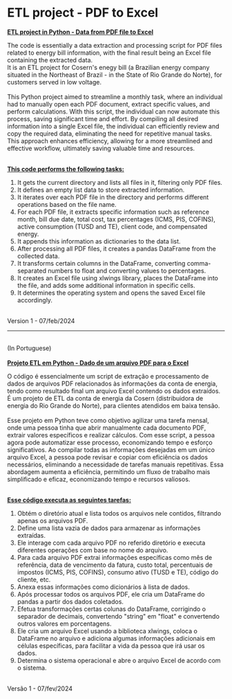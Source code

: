# ETL project - PDF to Excel

**<ins>ETL project in Python - Data from PDF file to Excel</ins>**

The code is essentially a data extraction and processing script for PDF files related to energy bill information, with the final result being an Excel file containing the extracted data.<br>
It is an ETL project for Cosern's enegy bill (a Brazilian energy company situated in the Northeast of Brazil - in the State of Rio Grande do Norte), for customers served in low voltage. <br><br>
This Python project aimed to streamline a monthly task, where an individual had to manually open each PDF document, extract specific values, and perform calculations. With this script, the individual can now automate this process, saving significant time and effort. By compiling all desired information into a single Excel file, the individual can efficiently review and copy the required data, eliminating the need for repetitive manual tasks. This approach enhances efficiency, allowing for a more streamlined and effective workflow, ultimately saving valuable time and resources. <br><br>

**<ins>This code performs the following tasks:</ins>**
1) It gets the current directory and lists all files in it, filtering only PDF files.
2) It defines an empty list data to store extracted information.
3) It iterates over each PDF file in the directory and performs different operations based on the file name.
4) For each PDF file, it extracts specific information such as reference month, bill due date, total cost, tax percentages (ICMS, PIS, COFINS), active consumption (TUSD and TE), client code, and compensated energy.
5) It appends this information as dictionaries to the data list.
6) After processing all PDF files, it creates a pandas DataFrame from the collected data.
7) It transforms certain columns in the DataFrame, converting comma-separated numbers to float and converting values to percentages.
8) It creates an Excel file using xlwings library, places the DataFrame into the file, and adds some additional information in specific cells.
9) It determines the operating system and opens the saved Excel file accordingly.
<br><br>

Version 1 - 07/feb/2024

------------------------------------------------------------------------------
<br>(In Portuguese)<br><br>
**<ins>Projeto ETL em Python - Dado de um arquivo PDF para o Excel</ins>**

O código é essencialmente um script de extração e processamento de dados de arquivos PDF relacionados às informações da conta de energia, tendo como resultado final um arquivo Excel contendo os dados extraídos.<br>
É um projeto de ETL da conta de energia da Cosern (distribuidora de energia do Rio Grande do Norte), para clientes atendidos em baixa tensão.<br><br>
Esse projeto em Python teve como objetivo agilizar uma tarefa mensal, onde uma pessoa tinha que abrir manualmente cada documento PDF, extrair valores específicos e realizar cálculos. Com esse script, a pessoa agora pode automatizar esse processo, economizando tempo e esforço significativos. Ao compilar todas as informações desejadas em um único arquivo Excel, a pessoa pode revisar e copiar com eficiência os dados necessários, eliminando a necessidade de tarefas manuais repetitivas. Essa abordagem aumenta a eficiência, permitindo um fluxo de trabalho mais simplificado e eficaz, economizando tempo e recursos valiosos. <br><br>

**<ins>Esse código executa as seguintes tarefas:</ins>**
1) Obtém o diretório atual e lista todos os arquivos nele contidos, filtrando apenas os arquivos PDF.
2) Define uma lista vazia de dados para armazenar as informações extraídas.
3) Ele interage com cada arquivo PDF no referido diretório e executa diferentes operações com base no nome do arquivo.
4) Para cada arquivo PDF extrai informações específicas como mês de referência, data de vencimento da fatura, custo total, percentuais de impostos (ICMS, PIS, COFINS), consumo ativo (TUSD e TE), código do cliente, etc.
5) Anexa essas informações como dicionários à lista de dados.
6) Após processar todos os arquivos PDF, ele cria um DataFrame do pandas a partir dos dados coletados.
7) Efetua transformações certas colunas do DataFrame, corrigindo o separador de decimais, convertendo "string" em "float" e convertendo outros valores em porcentagens.
8) Ele cria um arquivo Excel usando a biblioteca xlwings, coloca o DataFrame no arquivo e adiciona algumas informações adicionais em células específicas, para facilitar a vida da pessoa que irá usar os dados.
9) Determina o sistema operacional e abre o arquivo Excel de acordo com o sistema.
<br><br>

Versão 1 - 07/fev/2024
